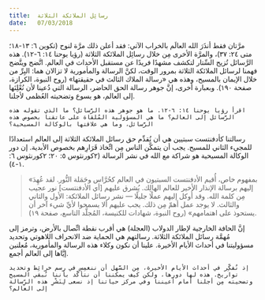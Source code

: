 ```yaml
---
title:  رسائِل الملائكة الثلاثة
date:   07/03/2018
---
```


مرَّتان فقط أنذَرَ الله العالَم بالخراب الآتي: فقد أعلن ذلك مرَّة لنوح (تكوين ٦: ١٣-١٨؛ متى ٢٤: ٣٧)، والمرَّة الأخرى مِن خلال رسائِل الملائكة الثلاثة (رؤيا يوحنا ١٤: ٦-١٢). هذه الرَّسائل تُزيح السِّتار لتكشف مشهدًا فريدًا عن مستقبل الأحداث في العالم. اتَّضح ويتَّضح فهمنا لرسائل الملائكة الثلاثة بمرور الوقت، لكنَّ الرسالة والمأمورية لا تزالان هما: البِرِّ من خلال الإيمان بالمسيح، وهذه هي «رسالة الملاك الثالث في حقيقتها» (روح النبوة، الكرازة، صفحة ١٩٠). وبعبارة أخرى، إنَّ جوهر رسالة الحق الحاضر، الرسالة التي دُعينا لأن نُعْلِنَها إلى العالم، هو يسوع وتضحيته العُظمى لأجلنا.

`اقرأ رؤيا يوحنا ١٤: ٦-١٢. ما هو جوهر هذه الرَّسائل؟ ما الذي تقوله هذه الرَّسائل إلى العالم؟ ما هي المسؤولية المُلقاة على عاتقنا بخصوص هذه الرَّسائل، وما هي علاقتها بالوكالة المسيحية؟`

رسالتنا كأدفنتست سبتيين هي أن نُقدِّم حق رسائل الملائكة الثلاثة إلى العالم استعدادًا للمجيء الثاني للمسيح. يجب أن يتمكَّن الناس مِن اتِّخاذ قَرَارِهم بخصوص الأبدية. إن دور الوكالة المسيحية هو شراكة مع الله في نشر الرسالة (٢كورنثوس ٥: ٢٠؛ ٢كورنثوس ٦: ١-٤).

> <p></p>
> «بمفهوم خاص، أُقيم الأدفنتست السبتيون في العالم كحُرَّاس وحَمَلة النُّور. لقد عُهِدَ إليهم برسالة الإنذار الأخير للعالم الهالِك. يُشرق عليهم [أي الأدفنتست] نور عجيب مِن كلمة الله. وقد أُوكل إليهم عملًا جليلًا — نشر رسائل الملائكة: الأول والثاني والثالث. لا يوجد عمل أهمّ مِن ذلك. يجب عليهم ألا يسمحوا لأيِّ شيء آخر أن يستحوذ على اهتمامهم» (روح النبوة، شهادات للكنيسة، المُجلَّد التاسع، صفحة ١٩).

إنَّ الحافة الخارجية لإطار الدولاب (العجلة) هي أقرب نقطة اتِّصال بالأرض، وترمز إلى مُهمَّة رسائل الملائكة الثلاثة. رسالتهم هي الحماية ضد الانحراف اللاهوتي وتحديد مسؤوليتنا في أحداث الأيام الأخيرة. علينا أن نكون وكلاء هذه الرسالة والمأمورية، مُعلنين إيَّاها إلى العالم أجمع.

`إذ نُفكِّر في أحداث الأيام الأخيرة، مِن السَّهل أن ننغمِس في رسم خرائِط وتحديد تواريخ. هذه لها دورها، ولكن كيف يمكننا أن نتأكَّد بأننا نُبقي المسيح وتضحيته مِن أجلنا أمام أعيننا وفي مركز حياتنا إذ نسعى لِنَشْرِ هذه الرِّسالة إلى العالم؟`